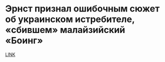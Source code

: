 # Эрнст признал ошибочным сюжет об украинском истребителе, «сбившем» малайзийский «Боинг»



[LINK](https://varlamov.ru/3706744.html)